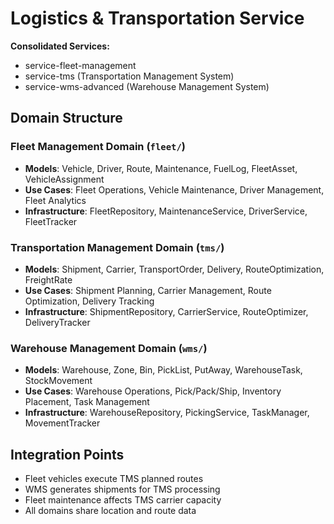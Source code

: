 # Logistics & Transportation Service

**Consolidated Services:**
- service-fleet-management
- service-tms (Transportation Management System)
- service-wms-advanced (Warehouse Management System)

## Domain Structure

### Fleet Management Domain (`fleet/`)
- **Models**: Vehicle, Driver, Route, Maintenance, FuelLog, FleetAsset, VehicleAssignment
- **Use Cases**: Fleet Operations, Vehicle Maintenance, Driver Management, Fleet Analytics
- **Infrastructure**: FleetRepository, MaintenanceService, DriverService, FleetTracker

### Transportation Management Domain (`tms/`)
- **Models**: Shipment, Carrier, TransportOrder, Delivery, RouteOptimization, FreightRate
- **Use Cases**: Shipment Planning, Carrier Management, Route Optimization, Delivery Tracking
- **Infrastructure**: ShipmentRepository, CarrierService, RouteOptimizer, DeliveryTracker

### Warehouse Management Domain (`wms/`)
- **Models**: Warehouse, Zone, Bin, PickList, PutAway, WarehouseTask, StockMovement
- **Use Cases**: Warehouse Operations, Pick/Pack/Ship, Inventory Placement, Task Management
- **Infrastructure**: WarehouseRepository, PickingService, TaskManager, MovementTracker

## Integration Points
- Fleet vehicles execute TMS planned routes
- WMS generates shipments for TMS processing
- Fleet maintenance affects TMS carrier capacity
- All domains share location and route data
